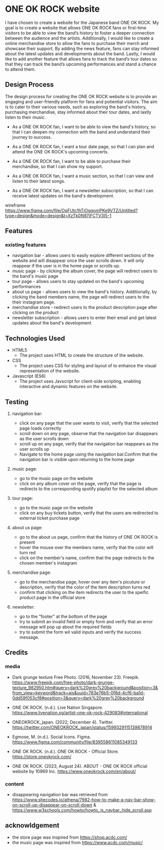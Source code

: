 # ONE OK ROCK website

I have chosen to create a website for the Japanese band ONE OK ROCK. My goal is to create a website that allows ONE OK ROCK fans or first-time visitors to be able to view the band’s history to foster a deeper connection between the audience and the artists. Additionally, I would like to create a online merchandise store to allow the fans to purchase their merch and showcase their support. By adding the news feature, fans can stay informed about the latest updates and developments about the band. Lastly, I would like to add another feature that allows fans to track the band’s tour dates so that they can track the band’s upcoming performances and stand a chance to attend them.

## Design Process

The design process for creating the ONE OK ROCK website is to provide an engaging and user-friendly platform for fans and potiential visitors. The aim is to cater to their various needs, such as exploring the band's history, purchasing merchandise, stay informed about their tour dates, and lastly listen to their music.

+ As a ONE OK ROCK fan, I want to be able to view the band's history, so that I can deepen my connection with the band and understand their journey to success.

+ As a ONE OK ROCK fan, I want a tour date page, so that I can plan and attend the ONE OK ROCK's upcoming concerts.

+ As a ONE OK ROCK fan, I want to be able to purchase their merchandise, so that I can show my support.

+ As a ONE OK ROCK fan, I want a music section, so that I can view and listen to their latest songs.

+ As a ONE OK ROCK fan, I want a newsletter subscription, so that I can receive latest updates on the band's development.

wireframe
https://www.figma.com/file/OqFUtc1hTjOgqomPKe9VTZ/Untitled?type=design&mode=design&t=XzTk0N97iFCTV3I5-1


## Features

### existing features

+ navigation bar - allows users to easily explore different sections of the website and will disappear once the user scrolls down. It will only reappear if the user is in the home page or scrolls up.
+ music page - by clicking the album cover, the page will redirect users to the band's music page
+ tour page - allows users to stay updated on the band's upcoming performances
+ about us page - allows users to view the band's history. Additionally, by clicking the band members name, the page will redirect users to the their instagram page.
+ merchandise store - redirect users to the product description page after clicking on the product
+ newsletter subscription - allows users to enter their email and get latest updates about the band's development

## Technologies Used

+ HTML5
    - The project uses HTML to create the structure of the website.
+ CSS
    - The project uses CSS for styling and layout of to enhance the visual representation of the website.
+ Javascript (ES6)
    - The project uses Javscript for client-side scripting, enabling interactive and dynamic features on the website.

## Testing

1. navigation bar:
    - click on any page that the user wants to visit, verify that the selected page loads correctly
    - scroll down on any page, observe that the navigation bar disappears as the user scrolls down
    - scroll up on any page, verify that the navigation bar reappears as the user scrolls up
    - Navigate to the home page using the navigation bar.Confirm that the navigation bar is visible upon returning to the home page

2. music page:
    - go to the music page on the website
    - click on any album cover on the page, verify that the page is redirects to the corresponding spotify playlist for the selected album

3. tour page:
    - go to the music page on the website
    - click on any buy tickets button, verify that the users are redirected to external ticket purchase page

4. about us page:
    - go to the about us page, confirm that the history of ONE OK ROCK is present
    - hover the mouse over the members name, verify that the color will turn red 
    - click on the member's name, confirm that the page redirects to the chosen member's instagram

5. merchandise page:
    - go to the merchandise page, hover over any item's picuture or description, verify that the color of the item description turns red
    - confirm that clicking on the item redirects the user to the speific product page in the official store 

6. newsletter:
    - go to the "footer" at the bottom of the page
    - try to submit an invalid field or empty form and verify that an error message will pop up about the required fields 
    - try to submit the form wil valid inputs and verify the success message.

## Credits

### media
+ Dark grunge texture Free Photo. (2016, November 23). Freepik. https://www.freepik.com/free-photo/dark-grunge-texture_982950.htm#query=dark%20grey%20background&position=3&from_view=keyword&track=ais&uuid=783e76b5-0f8d-4cf6-ba1d-0dd59f053cf8#position=3&query=dark%20grey%20background

+ ONE OK ROCK. (n.d.). Live Nation Singapore. https://www.livenation.sg/artist-one-ok-rock-429083#international

+ ONEOKROCK_japan. (2022, December 4). Twitter.
https://twitter.com/ONEOKROCK_japan/status/1599329115139878914 

+ Egmose, M. (n.d.). Social Icons. Figma. 
https://www.figma.com/community/file/839558611085349133

+ ONE OK ROCK. (n.d.). ONE OK ROCK - Official Store. https://store.oneokrock.com/

+ ONE OK ROCK. (2023, August 24). ABOUT - ONE OK ROCK official website by 10969 Inc. https://www.oneokrock.com/en/about/


### content

+ disappearing navigation bar was retrieved from https://www.shecodes.io/athena/7982-how-to-make-a-nav-bar-show-on-scroll-up-disappear-on-scroll-down
&
https://www.w3schools.com/howto/howto_js_navbar_hide_scroll.asp

## acknowldgement
+ the store page was inspired from https://shop.acdc.com/
+ the music page was inspired from https://www.acdc.com/music/